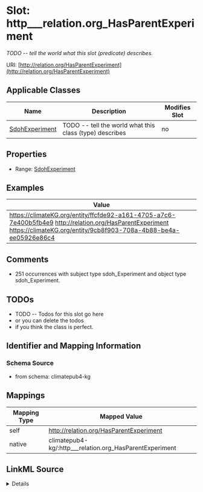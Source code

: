 

# Slot: http___relation.org_HasParentExperiment


_TODO -- tell the world what this slot (predicate) describes._





URI: [http://relation.org/HasParentExperiment](http://relation.org/HasParentExperiment)



<!-- no inheritance hierarchy -->





## Applicable Classes

| Name | Description | Modifies Slot |
| --- | --- | --- |
| [SdohExperiment](../classes/SdohExperiment.md) | TODO -- tell the world what this class (type) describes |  no  |







## Properties

* Range: [SdohExperiment](../classes/SdohExperiment.md)






## Examples

| Value |
| --- |
| https://climateKG.org/entity/ffcfde92-a161-4705-a7c6-7e400b5fb4e9 http://relation.org/HasParentExperiment https://climateKG.org/entity/9cb8f903-708a-4b88-be4a-ee05926e86c4 |

## Comments

* 251 occurrences with subject type sdoh_Experiment and object type sdoh_Experiment.

## TODOs

* TODO -- Todos for this slot go here
* or you can delete the todos
* if you think the class is perfect.

## Identifier and Mapping Information







### Schema Source


* from schema: climatepub4-kg




## Mappings

| Mapping Type | Mapped Value |
| ---  | ---  |
| self | http://relation.org/HasParentExperiment |
| native | climatepub4-kg/:http___relation.org_HasParentExperiment |




## LinkML Source

<details>
```yaml
name: http___relation.org_HasParentExperiment
description: TODO -- tell the world what this slot (predicate) describes.
todos:
- TODO -- Todos for this slot go here
- or you can delete the todos
- if you think the class is perfect.
comments:
- 251 occurrences with subject type sdoh_Experiment and object type sdoh_Experiment.
examples:
- value: https://climateKG.org/entity/ffcfde92-a161-4705-a7c6-7e400b5fb4e9 http://relation.org/HasParentExperiment
    https://climateKG.org/entity/9cb8f903-708a-4b88-be4a-ee05926e86c4
from_schema: climatepub4-kg
rank: 1000
slot_uri: http://relation.org/HasParentExperiment
alias: http___relation.org_HasParentExperiment
domain_of:
- sdoh_Experiment
range: sdoh_Experiment

```
</details>